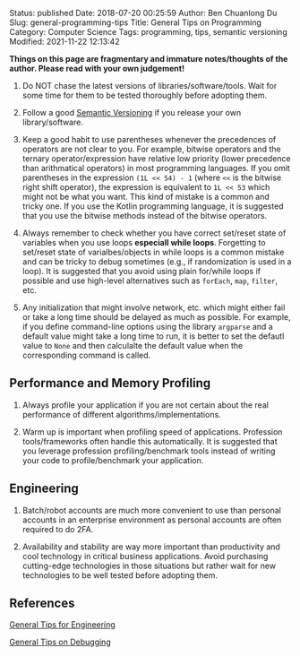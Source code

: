 Status: published
Date: 2018-07-20 00:25:59
Author: Ben Chuanlong Du
Slug: general-programming-tips
Title: General Tips on Programming
Category: Computer Science
Tags: programming, tips, semantic versioning
Modified: 2021-11-22 12:13:42

**Things on this page are fragmentary and immature notes/thoughts of the author. Please read with your own judgement!**


1. Do NOT chase the latest versions of libraries/software/tools. 
  Wait for some time for them to be tested thoroughly before adopting them.

2. Follow a good [Semantic Versioning](https://semver.org/) 
  if you release your own library/software.

3. Keep a good habit to use parentheses 
    whenever the precedences of operators are not clear to you.
    For example, 
    bitwise operators and the ternary operator/expression have relative low priority 
    (lower precedence than arithmatical operators) in most programming languages.
    If you omit parentheses in the expression `(1L << 54) - 1` (where `<<` is the bitwise right shift operator),
    the expression is equivalent to `1L << 53` which might not be what you want.
    This kind of mistake is a common and tricky one.
    If you use the Kotlin programming language, 
    it is suggested that you use the bitwise methods instead of the bitwise operators.

4. Always remember to check whether you have correct set/reset state of variables 
    when you use loops **especiall while loops**.
    Forgetting to set/reset state of varialbes/objects in while loops is a common mistake 
    and can be tricky to debug sometimes (e.g., if randomization is used in a loop).
    It is suggested that you avoid using plain for/while loops if possible
    and use high-level alternatives such as `forEach`, `map`, `filter`, etc.

5. Any initialization that might involve network, etc. 
    which might either fail or take a long time
    should be delayed as much as possible.
    For example,
    if you define command-line options using the library `argparse`
    and a default value might take a long time to run,
    it is better to set the defautl value to `None` 
    and then calculalte the default value when the corresponding command is called.

## Performance and Memory Profiling 

1. Always profile your application 
  if you are not certain about the real performance of different algorithms/implementations.

2. Warm up is important when profiling speed of applications.
  Profession tools/frameworks often handle this automatically.
  It is suggested that you leverage profession profiling/benchmark tools
  instead of writing your code to profile/benchmark your application.

## Engineering 

1. Batch/robot accounts are much more convenient to use than personal accounts in an enterprise environment 
    as personal accounts are often required to do 2FA.

2. Availability and stability are way more important than productivity and cool technology
    in critical business applications. 
    Avoid purchasing cutting-edge technologies in those situations 
    but rather wait for new technologies to be well tested before adopting them.

## References

[General Tips for Engineering](http://www.legendu.net/misc/blog/general-tips-for-engineering/)

[General Tips on Debugging](http://www.legendu.net/misc/blog/general-tips-on-debugging)